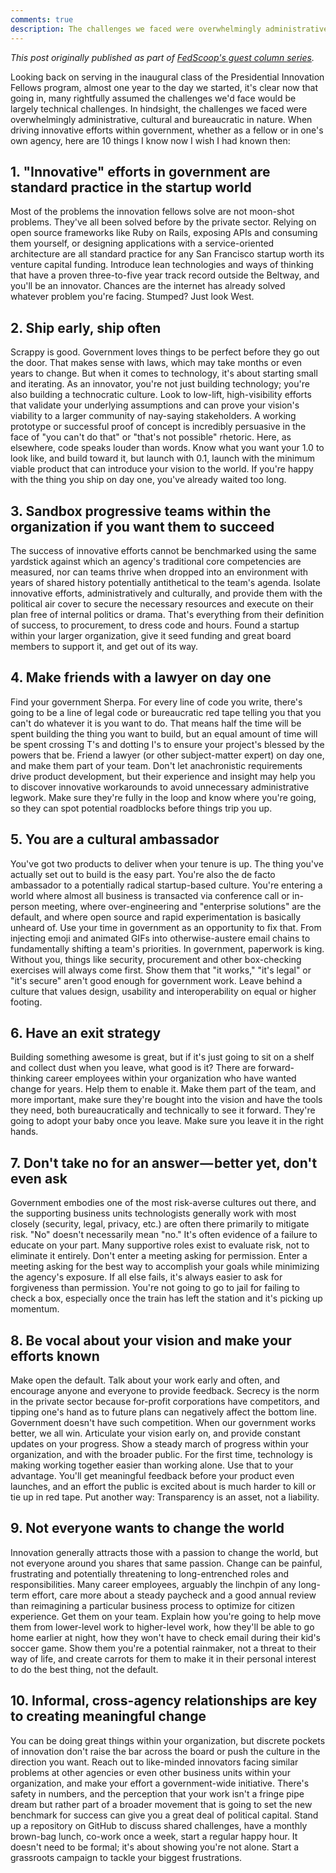 ```yaml
---
comments: true
description: The challenges we faced were overwhelmingly administrative, cultural and bureaucratic in nature. Here are 10 things I know now I wish I had known then.
---
```


<!--lint ignore no-emphasis-as-heading-->

*This post originally published as part of [FedScoop's guest column series](http://fedscoop.com/ben-balter-10-things-i-learned-as-a-presidential-innovation-fellow/).*

Looking back on serving in the inaugural class of the Presidential Innovation Fellows program, almost one year to the day we started, it's clear now that going in, many rightfully assumed the challenges we'd face would be largely technical challenges. In hindsight, the challenges we faced were overwhelmingly administrative, cultural and bureaucratic in nature. When driving innovative efforts within government, whether as a fellow or in one's own agency, here are 10 things I know now I wish I had known then:

## 1. "Innovative" efforts in government are standard practice in the startup world

Most of the problems the innovation fellows solve are not moon-shot problems. They've all been solved before by the private sector. Relying on open source frameworks like Ruby on Rails, exposing APIs and consuming them yourself, or designing applications with a service-oriented architecture are all standard practice for any San Francisco startup worth its venture capital funding. Introduce lean technologies and ways of thinking that have a proven three-to-five year track record outside the Beltway, and you'll be an innovator. Chances are the internet has already solved whatever problem you're facing. Stumped? Just look West.

## 2. Ship early, ship often

Scrappy is good. Government loves things to be perfect before they go out the door. That makes sense with laws, which may take months or even years to change. But when it comes to technology, it's about starting small and iterating. As an innovator, you're not just building technology; you're also building a technocratic culture. Look to low-lift, high-visibility efforts that validate your underlying assumptions and can prove your vision's viability to a larger community of nay-saying stakeholders. A working prototype or successful proof of concept is incredibly persuasive in the face of "you can't do that" or "that's not possible" rhetoric. Here, as elsewhere, code speaks louder than words. Know what you want your 1.0 to look like, and build toward it, but launch with 0.1, launch with the minimum viable product that can introduce your vision to the world. If you're happy with the thing you ship on day one, you've already waited too long.

## 3. Sandbox progressive teams within the organization if you want them to succeed

The success of innovative efforts cannot be benchmarked using the same yardstick against which an agency's traditional core competencies are measured, nor can teams thrive when dropped into an environment with years of shared history potentially antithetical to the team's agenda. Isolate innovative efforts, administratively and culturally, and provide them with the political air cover to secure the necessary resources and execute on their plan free of internal politics or drama. That's everything from their definition of success, to procurement, to dress code and hours. Found a startup within your larger organization, give it seed funding and great board members to support it, and get out of its way.

## 4. Make friends with a lawyer on day one

Find your government Sherpa. For every line of code you write, there's going to be a line of legal code or bureaucratic red tape telling you that you can't do whatever it is you want to do. That means half the time will be spent building the thing you want to build, but an equal amount of time will be spent crossing T's and dotting I's to ensure your project's blessed by the powers that be. Friend a lawyer (or other subject-matter expert) on day one, and make them part of your team. Don't let anachronistic requirements drive product development, but their experience and insight may help you to discover innovative workarounds to avoid unnecessary administrative legwork. Make sure they're fully in the loop and know where you're going, so they can spot potential roadblocks before things trip you up.

## 5. You are a cultural ambassador

You've got two products to deliver when your tenure is up. The thing you've actually set out to build is the easy part. You're also the de facto ambassador to a potentially radical startup-based culture. You're entering a world where almost all business is transacted via conference call or in-person meeting, where over-engineering and "enterprise solutions" are the default, and where open source and rapid experimentation is basically unheard of. Use your time in government as an opportunity to fix that. From injecting emoji and animated GIFs into otherwise-austere email chains to fundamentally shifting a team's priorities. In government, paperwork is king. Without you, things like security, procurement and other box-checking exercises will always come first. Show them that "it works," "it's legal" or "it's secure" aren't good enough for government work. Leave behind a culture that values design, usability and interoperability on equal or higher footing.

## 6. Have an exit strategy

Building something awesome is great, but if it's just going to sit on a shelf and collect dust when you leave, what good is it? There are forward-thinking career employees within your organization who have wanted change for years. Help them to enable it. Make them part of the team, and more important, make sure they're bought into the vision and have the tools they need, both bureaucratically and technically to see it forward. They're going to adopt your baby once you leave. Make sure you leave it in the right hands.

## 7. Don't take no for an answer — better yet, don't even ask

Government embodies one of the most risk-averse cultures out there, and the supporting business units technologists generally work with most closely (security, legal, privacy, etc.) are often there primarily to mitigate risk. "No" doesn't necessarily mean "no." It's often evidence of a failure to educate on your part. Many supportive roles exist to evaluate risk, not to eliminate it entirely. Don't enter a meeting asking for permission. Enter a meeting asking for the best way to accomplish your goals while minimizing the agency's exposure. If all else fails, it's always easier to ask for forgiveness than permission. You're not going to go to jail for failing to check a box, especially once the train has left the station and it's picking up momentum.

## 8. Be vocal about your vision and make your efforts known

Make open the default. Talk about your work early and often, and encourage anyone and everyone to provide feedback. Secrecy is the norm in the private sector because for-profit corporations have competitors, and tipping one's hand as to future plans can negatively affect the bottom line. Government doesn't have such competition. When our government works better, we all win. Articulate your vision early on, and provide constant updates on your progress. Show a steady march of progress within your organization, and with the broader public. For the first time, technology is making working together easier than working alone. Use that to your advantage. You'll get meaningful feedback before your product even launches, and an effort the public is excited about is much harder to kill or tie up in red tape. Put another way: Transparency is an asset, not a liability.

## 9. Not everyone wants to change the world

Innovation generally attracts those with a passion to change the world, but not everyone around you shares that same passion. Change can be painful, frustrating and potentially threatening to long-entrenched roles and responsibilities. Many career employees, arguably the linchpin of any long-term effort, care more about a steady paycheck and a good annual review than reimagining a particular business process to optimize for citizen experience. Get them on your team. Explain how you're going to help move them from lower-level work to higher-level work, how they'll be able to go home earlier at night, how they won't have to check email during their kid's soccer game. Show them you're a potential rainmaker, not a threat to their way of life, and create carrots for them to make it in their personal interest to do the best thing, not the default.

## 10. Informal, cross-agency relationships are key to creating meaningful change

You can be doing great things within your organization, but discrete pockets of innovation don't raise the bar across the board or push the culture in the direction you want. Reach out to like-minded innovators facing similar problems at other agencies or even other business units within your organization, and make your effort a government-wide initiative. There's safety in numbers, and the perception that your work isn't a fringe pipe dream but rather part of a broader movement that is going to set the new benchmark for success can give you a great deal of political capital. Stand up a repository on GitHub to discuss shared challenges, have a monthly brown-bag lunch, co-work once a week, start a regular happy hour. It doesn't need to be formal; it's about showing you're not alone. Start a grassroots campaign to tackle your biggest frustrations.
